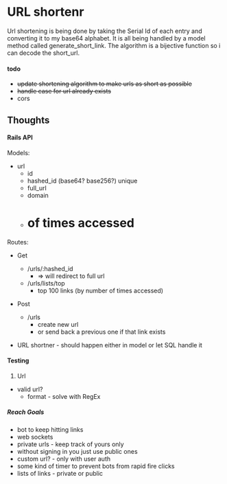 # URL shortenr 
Url shortening is being done by taking the Serial Id of each entry and converting it to my base64 alphabet. It is all being handled by a model method called generate\_short\_link. The algorithm is a bijective function so i can decode the short_url. 

#### todo 
* ~~update shortening algorithm to make urls as short as possible~~
* ~~handle case for url already exists~~
* cors

## Thoughts
#### Rails API
Models: 
* url
  * id
  * hashed_id (base64? base256?) unique 
  * full_url
  * domain
  * # of times accessed

Routes:
* Get 
  * /urls/:hashed_id
    * => will redirect to full url
  * /urls/lists/top
    * top 100 links (by number of times accessed)
* Post 
  * /urls
    * create new url 
    * or send back a previous one if that link exists

* URL shortner - should happen either in model or let SQL handle it


#### Testing 
1. Url 
  * valid url?
    * format - solve with RegEx



##### Reach Goals
* bot to keep hitting links 
* web sockets
* private urls - keep track of yours only
* without signing in you just use public ones
* custom url? - only with user auth 
* some kind of timer to prevent bots from rapid fire clicks
* lists of links - private or public 

<!-- #### Short Url encoding
Current system permutates over base64 characters for unique strings. 
* I created a Ruby hash with each character from my base64 list and a number reference number for each. 
* The numbers are not randomly genrated nor are they based on the serial primary key, they are simply incremented
* The number allows me to increment through the hash and allows me to make sure i hit every permutation given a number of characters. 
* They are super short strings! With a seed of 4300 entries I just started using a third caracter.
* Need to clean up logic and test on high numbers of permuations to ensure scalability 


=====================
EDIT: 
* I need the url to be the SHORTEST POSSIBLE length, rather than choosing 7 characters like I previously planned. 
* I can continue using Ruby's SecureRandom.urlsafe_base64, which will allow me to get a random string given the number of bytes I need it to use. 

Example:
```
SecureRandom.urlsafe_base64(1)
#=> "tA"

SecureRandom.urlsafe_base64(2)
#=> "dIU"

SecureRandom.urlsafe_base64(3)
#=> "7AXP"
```

So, if I know I already have 4096 (64 x 64) entries in the database, then the algorithm can ask for the byte length of 2 which will increase the hash length to 3 characters.  

**I anticipate a problem with this approach** which is that the randomly assigning a hash will become more and more expensive as the application grows and more and more items are persisted in the db. 

**The solution to this problem**, I think is most likely generating 64base strings off the primary key of the db entries, rather than assigning a random 64base string. I wanted to avoid this approach initially, because of security concerns with exposing incremental values. However, 1) the data in this app is NOT sensitive. 2) the project does not call for any security measures. 

Next step is encoding primary keys into 64base (and url safe) strings. 

================

Previous thoughts: 
* going with base64 - used by Google for their Youtube id's
* ~~Bitly uses 7 characters~~
* looked at base 62 (to avoid base64 issues with url) but found Ruby's urlsafe_base64. 
* so i get benefits of base64 without the problems associated with url characters 
* ~~The plan is to generate a random base64 string with secure random to avoid incremental id's and to ensure that we can get the largest number of unique ids in 7 characters'~~

Exmple: 
```
 SecureRandom.urlsafe_base64(5)

#=> "ZWPKTOQ"
``` -->


